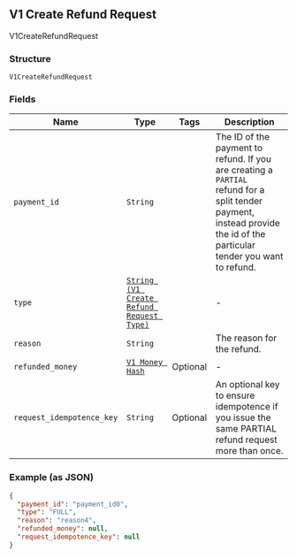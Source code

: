 ## V1 Create Refund Request

V1CreateRefundRequest

### Structure

`V1CreateRefundRequest`

### Fields

| Name | Type | Tags | Description |
|  --- | --- | --- | --- |
| `payment_id` | `String` |  | The ID of the payment to refund. If you are creating a `PARTIAL`<br>refund for a split tender payment, instead provide the id of the<br>particular tender you want to refund. |
| `type` | [`String (V1 Create Refund Request Type)`](/doc/models/v1-create-refund-request-type.md) |  | - |
| `reason` | `String` |  | The reason for the refund. |
| `refunded_money` | [`V1 Money Hash`](/doc/models/v1-money.md) | Optional | - |
| `request_idempotence_key` | `String` | Optional | An optional key to ensure idempotence if you issue the same PARTIAL refund request more than once. |

### Example (as JSON)

```json
{
  "payment_id": "payment_id0",
  "type": "FULL",
  "reason": "reason4",
  "refunded_money": null,
  "request_idempotence_key": null
}
```

